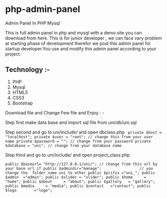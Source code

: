 # php-admin-panel
Admin Panel In PHP Mysql

This is full admin panel in php and mysql with a demo site you can download from here. This is for junior developer , we can face vary problem  at starting phase of development therefor we post this admin panel for startup developer.You use and modify this admin panel according  to your project.

## Technology :-
1. PHP
2. Mysql
3. HTML5
4. CSS3
5. Bootstrap

Download  file and Change Few file and Enjoy : -

Step first make data base and import sql file from uni/db/uni.sql

Step second and  go to uni/include/ and open dbclass.php
` private $host = "localhost";
  private $user = "root"; // change this from your user name
  private $password = ""; // change from your password
  private $database = "uni"; // change from your database name`

Step third and  go to uni/include/ and open project_class.php

`public $baseurl= "http://127.0.0.1/uni/"; // change from this url by your base url if
 public $admindir="manage";                 // you change the  folder name uni to other
 public $prifix ="uni_";
 public $admin  ="admin";
 public $slider = "slider";
 public $home     = "home";
 public $about     = "about";
 public $gallery   = "gallery";
 public $media     = "media";
 public $contact   ="contact";
 public $logo        ="logo";`



